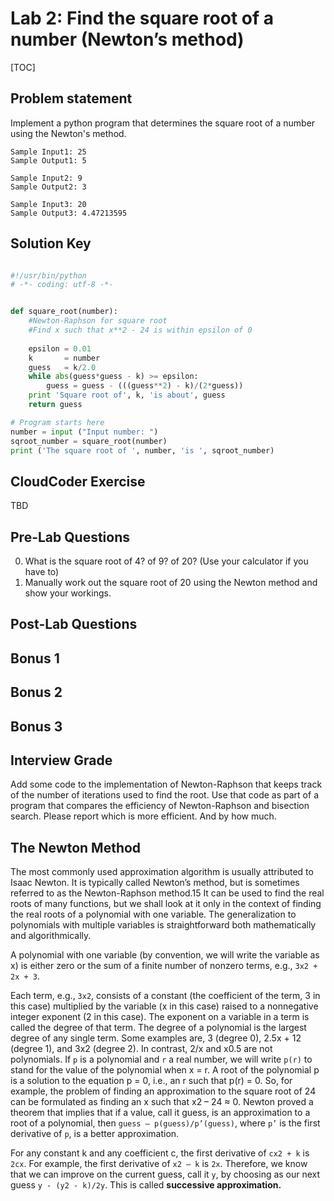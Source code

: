 
# Lab 2:  Find the square root of a number (Newton’s method)

[TOC]

## Problem statement 

Implement a python program that determines the square root of a number using the Newton's method. 

	Sample Input1: 25
	Sample Output1: 5
	
	Sample Input2: 9
	Sample Output2: 3
	
	Sample Input3: 20
	Sample Output3: 4.47213595


## Solution Key

```python 

#!/usr/bin/python
# -*- coding: utf-8 -*-


def square_root(number):
	#Newton-Raphson for square root
	#Find x such that x**2 - 24 is within epsilon of 0
	
	epsilon = 0.01
	k       = number
	guess   = k/2.0
	while abs(guess*guess - k) >= epsilon:
		guess = guess - (((guess**2) - k)/(2*guess))
	print 'Square root of', k, 'is about', guess
	return guess

# Program starts here
number = input ("Input number: ") 
sqroot_number = square_root(number)
print ('The square root of ', number, 'is ', sqroot_number)


```


## CloudCoder Exercise 

TBD 


## Pre-Lab Questions 

0. What is the square root of 4? of 9? of 20?  (Use your calculator if you have to)
1. Manually work out the square root of 20 using the Newton method and show your workings. 


## Post-Lab Questions 


## Bonus 1 

## Bonus 2 

## Bonus 3


## Interview Grade 

Add some code to the implementation of Newton-Raphson that keeps track of the number of iterations used to find the root. Use that code as part of a program that compares the efficiency of Newton-Raphson and bisection search. Please report which is more efficient. And by how much. 


## The Newton Method 

The most commonly used approximation algorithm is usually attributed to Isaac Newton. It is typically called Newton’s method, but is sometimes referred to as the Newton-Raphson method.15 It can be used to find the real roots of many functions, but we shall look at it only in the context of finding the real roots of a polynomial with one variable. The generalization to polynomials with multiple variables is straightforward both mathematically and algorithmically.

A polynomial with one variable (by convention, we will write the variable as x) is
either zero or the sum of a finite number of nonzero terms, e.g., `3x2 + 2x + 3`.

Each term, e.g., `3x2`, consists of a constant (the coefficient of the term, 3 in this case) multiplied by the variable (x in this case) raised to a nonnegative integer exponent (2 in this case). The exponent on a variable in a term is called the degree of that term. The degree of a polynomial is the largest degree of any single term. Some examples are, 3 (degree 0), 2.5x + 12 (degree 1), and 3x2 (degree 2). In contrast, 2/x and x0.5 are not polynomials. If `p` is a polynomial and `r` a real number, we will write `p(r)` to stand for the value of the polynomial when x = r. A root of the polynomial p is a solution to the equation p = 0, i.e., an r such that p(r) = 0. So, for example, the problem of finding an approximation to the square root of 24 can be formulated as finding an x such that x2 – 24 ≈ 0. Newton proved a theorem that implies that if a value, call it guess, is an approximation to a root of a polynomial, then `guess – p(guess)/p’(guess)`, where `p’` is the first derivative of `p`, is a better approximation.

For any constant k and any coefficient c, the first derivative of `cx2 + k` is `2cx`. For example, the first derivative of `x2 – k` is `2x`. Therefore, we know that we can improve on the current guess, call it `y`, by choosing as our next guess `y - (y2 - k)/2y`. This is called **successive approximation.** 


